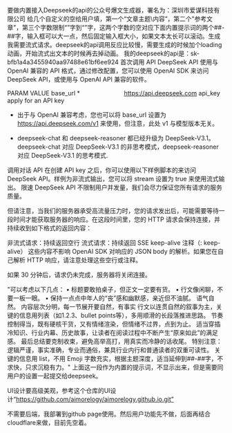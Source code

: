 要做内置接入Deepseek的api的公众号爆文生成器，署名为：深圳市爱谋科技有限公司
给几个自定义的空给用户填，第一个“文章主题\内容”，第二个"参考文章"，第三个字数限制“”字到“”字，这两个字数的空对应下面内置提示词的两个##-##字，输入框可以大一点，然后固定输入框大小，如果文本太长可以滚动。生成我需要流式请求。deepseek的api调用反应比较慢，需要生成的时候加个loading动画，开始流式出文本的时候再去掉动画。
我的deepseek的api是：sk-bfb1a4a3455940aa97488e61bf6ee924
首次调用 API
DeepSeek API 使用与 OpenAI 兼容的 API 格式，通过修改配置，您可以使用 OpenAI SDK 来访问 DeepSeek API，或使用与 OpenAI API 兼容的软件。

PARAM	VALUE
base_url *       	https://api.deepseek.com
api_key	apply for an API key
* 出于与 OpenAI 兼容考虑，您也可以将 base_url 设置为 https://api.deepseek.com/v1 来使用，但注意，此处 v1 与模型版本无关。

* deepseek-chat 和 deepseek-reasoner 都已经升级为 DeepSeek-V3.1。deepseek-chat 对应 DeepSeek-V3.1 的非思考模式，deepseek-reasoner 对应 DeepSeek-V3.1 的思考模式.

调用对话 API
在创建 API key 之后，你可以使用以下样例脚本的来访问 DeepSeek API。样例为非流式输出，您可以将 stream 设置为 true 来使用流式输出。
限速
DeepSeek API 不限制用户并发量，我们会尽力保证您所有请求的服务质量。

但请注意，当我们的服务器承受高流量压力时，您的请求发出后，可能需要等待一段时间才能获取服务器的响应。在这段时间里，您的 HTTP 请求会保持连接，并持续收到如下格式的返回内容：

非流式请求：持续返回空行
流式请求：持续返回 SSE keep-alive 注释（: keep-alive）
这些内容不影响 OpenAI SDK 对响应的 JSON body 的解析。如果您在自己解析 HTTP 响应，请注意处理这些空行或注释。

如果 30 分钟后，请求仍未完成，服务器将关闭连接。

"可以考虑以下几点： • 标题要敢拍桌子，但正文一定要有货。 • 行文像闲聊，不要一板一眼。 • 保持一点点中年人的“丧”感和幽默感，亲近但不油腻。 语气自然。 内容层次分明，每一节展开要自然，有事实 行文以连贯自然的叙事为主，关键的信息用列表（如1.2.3、bullet points等），多用顺滑的长段落推进思路。 节奏控制得当，既有硬核干货，又有情绪渲染，但情绪不过界，点到为止。 适当穿插冷知识、行业内幕、历史故事，让读者在阅读过程中不断产生“原来如此”的满足感。 最后总结要克制收束，避免高举高打，用真实而冷静的话收尾。 特别注意： 逻辑严谨，事实准确，专业而通俗，兼具行业内行和普通读者的双重可读性。 关键的信息用 list，不用 Emoji 字数充实，根据主题深度，适当延伸到##-##字，不求快，只求沉稳有力。"
上面这一段作为内置的提示词，不显示出来，但是需要同用户的设置一起提交给deepseek。

UI设计要高级美观，参考这个仓库的UI设计“https://github.com/aimorelogy/aimorelogy.github.io.git”

不需要后端，我部署到github page使用。然后用户功能先不做，后面再结合cloudflare来做，目前先空着。